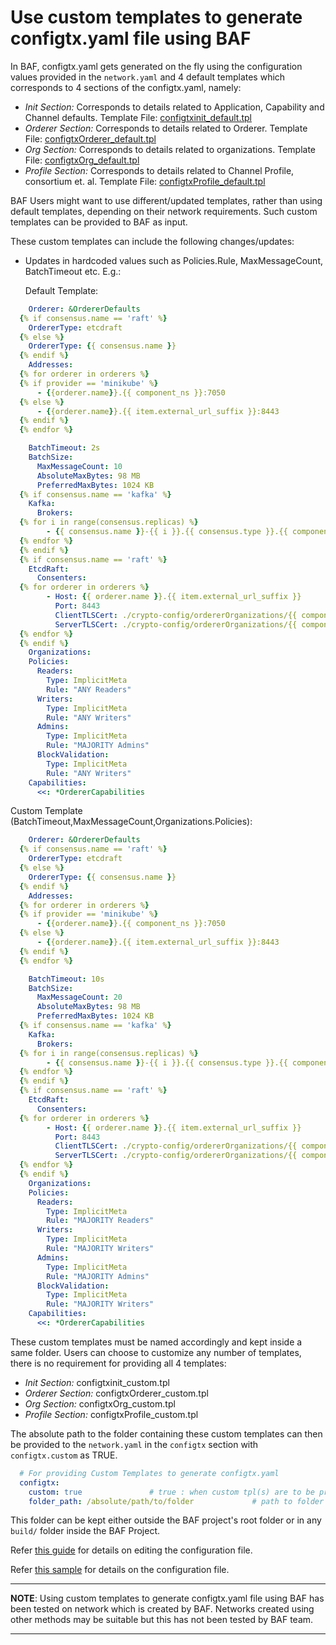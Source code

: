 <a name = "custom-configtx-templates"></a>
# Use custom templates to generate configtx.yaml file using BAF

In BAF, configtx.yaml gets generated on the fly using the configuration values provided in the `network.yaml` and 4 default templates which corresponds to 4 sections of the configtx.yaml, namely:

 - *Init Section:* Corresponds to details related to Application, Capability and Channel defaults. Template File: [configtxinit_default.tpl](https://github.com/hyperledger-labs/blockchain-automation-framework/tree/develop/platforms/hyperledger-fabric/configuration/roles/create/configtx/templates/configtxinit_default.tpl)
 - *Orderer Section:* Corresponds to details related to Orderer. Template File: [configtxOrderer_default.tpl](https://github.com/hyperledger-labs/blockchain-automation-framework/tree/develop/platforms/hyperledger-fabric/configuration/roles/create/configtx/templates/configtxOrderer_default.tpl)
 - *Org Section:* Corresponds to details related to organizations. Template File: [configtxOrg_default.tpl](https://github.com/hyperledger-labs/blockchain-automation-framework/tree/develop/platforms/hyperledger-fabric/configuration/roles/create/configtx/templates/configtxOrg_default.tpl)
 - *Profile Section:* Corresponds to details related to Channel Profile, consortium et. al. Template File: [configtxProfile_default.tpl](https://github.com/hyperledger-labs/blockchain-automation-framework/tree/develop/platforms/hyperledger-fabric/configuration/roles/create/configtx/templates/configtxProfile_default.tpl)


BAF Users might want to use different/updated templates, rather than using default templates, depending on their network requirements. Such custom templates can be provided to BAF as input.

These custom templates can include the following changes/updates:

 - Updates in hardcoded values such as Policies.Rule, MaxMessageCount, BatchTimeout etc.
   E.g.:

    Default Template:

  ```yaml
      Orderer: &OrdererDefaults
    {% if consensus.name == 'raft' %}
      OrdererType: etcdraft
    {% else %}
      OrdererType: {{ consensus.name }}
    {% endif %}
      Addresses:
    {% for orderer in orderers %}
    {% if provider == 'minikube' %}
        - {{orderer.name}}.{{ component_ns }}:7050
    {% else %}
        - {{orderer.name}}.{{ item.external_url_suffix }}:8443
    {% endif %}
    {% endfor %}

      BatchTimeout: 2s
      BatchSize:
        MaxMessageCount: 10
        AbsoluteMaxBytes: 98 MB
        PreferredMaxBytes: 1024 KB
    {% if consensus.name == 'kafka' %}
      Kafka:
        Brokers:
    {% for i in range(consensus.replicas) %}
          - {{ consensus.name }}-{{ i }}.{{ consensus.type }}.{{ component_ns }}.svc.cluster.local:{{ consensus.grpc.port }}
    {% endfor %}
    {% endif %}
    {% if consensus.name == 'raft' %}
      EtcdRaft:
        Consenters:
    {% for orderer in orderers %}
          - Host: {{ orderer.name }}.{{ item.external_url_suffix }}
            Port: 8443
            ClientTLSCert: ./crypto-config/ordererOrganizations/{{ component_ns }}/orderers/{{ orderer.name }}.{{ component_ns }}/tls/server.crt
            ServerTLSCert: ./crypto-config/ordererOrganizations/{{ component_ns }}/orderers/{{ orderer.name }}.{{ component_ns }}/tls/server.crt
    {% endfor %}
    {% endif %}
      Organizations:
      Policies:
        Readers:
          Type: ImplicitMeta
          Rule: "ANY Readers"
        Writers:
          Type: ImplicitMeta
          Rule: "ANY Writers"
        Admins:
          Type: ImplicitMeta
          Rule: "MAJORITY Admins"
        BlockValidation:
          Type: ImplicitMeta
          Rule: "ANY Writers"
      Capabilities:
        <<: *OrdererCapabilities

  ```

   Custom Template (BatchTimeout,MaxMessageCount,Organizations.Policies):

  ```yaml
      Orderer: &OrdererDefaults
    {% if consensus.name == 'raft' %}
      OrdererType: etcdraft
    {% else %}
      OrdererType: {{ consensus.name }}
    {% endif %}
      Addresses:
    {% for orderer in orderers %}
    {% if provider == 'minikube' %}
        - {{orderer.name}}.{{ component_ns }}:7050
    {% else %}
        - {{orderer.name}}.{{ item.external_url_suffix }}:8443
    {% endif %}
    {% endfor %}

      BatchTimeout: 10s
      BatchSize:
        MaxMessageCount: 20
        AbsoluteMaxBytes: 98 MB
        PreferredMaxBytes: 1024 KB
    {% if consensus.name == 'kafka' %}
      Kafka:
        Brokers:
    {% for i in range(consensus.replicas) %}
          - {{ consensus.name }}-{{ i }}.{{ consensus.type }}.{{ component_ns }}.svc.cluster.local:{{ consensus.grpc.port }}
    {% endfor %}
    {% endif %}
    {% if consensus.name == 'raft' %}
      EtcdRaft:
        Consenters:
    {% for orderer in orderers %}
          - Host: {{ orderer.name }}.{{ item.external_url_suffix }}
            Port: 8443
            ClientTLSCert: ./crypto-config/ordererOrganizations/{{ component_ns }}/orderers/{{ orderer.name }}.{{ component_ns }}/tls/server.crt
            ServerTLSCert: ./crypto-config/ordererOrganizations/{{ component_ns }}/orderers/{{ orderer.name }}.{{ component_ns }}/tls/server.crt
    {% endfor %}
    {% endif %}
      Organizations:
      Policies:
        Readers:
          Type: ImplicitMeta
          Rule: "MAJORITY Readers"
        Writers:
          Type: ImplicitMeta
          Rule: "MAJORITY Writers"
        Admins:
          Type: ImplicitMeta
          Rule: "MAJORITY Admins"
        BlockValidation:
          Type: ImplicitMeta
          Rule: "MAJORITY Writers"
      Capabilities:
        <<: *OrdererCapabilities

  ```

These custom templates must be named accordingly and kept inside a same folder. Users can choose to customize any number of templates, there is no requirement for providing all 4 templates:

 - *Init Section:* configtxinit_custom.tpl
 - *Orderer Section:* configtxOrderer_custom.tpl
 - *Org Section:* configtxOrg_custom.tpl
 - *Profile Section:* configtxProfile_custom.tpl

The absolute path to the folder containing these custom templates can then be provided to the `network.yaml` in the `configtx` section with `configtx.custom` as TRUE.
```yaml
  # For providing Custom Templates to generate configtx.yaml
  configtx:
    custom: true               # true : when custom tpl(s) are to be provided | false : when the default tpl(s) are to be used
    folder_path: /absolute/path/to/folder             # path to folder where the tpl(s) are placed e.g. /home/blockchain-automation-framework/build/configtx_tpl/ 

```

This folder can be kept either outside the BAF project's root folder or in any `build/` folder inside the BAF Project.

Refer [this guide](./fabric_networkyaml.md) for details on editing the configuration file.

Refer [this sample](https://github.com/hyperledger-labs/blockchain-automation-framework/tree/develop/platforms/hyperledger-fabric/configuration/samples/network-fabricv2.yaml) for details on the configuration file.

---
**NOTE**: Using custom templates to generate configtx.yaml file using BAF has been tested on network which is created by BAF. Networks created using other methods may be suitable but this has not been tested by BAF team.

---
